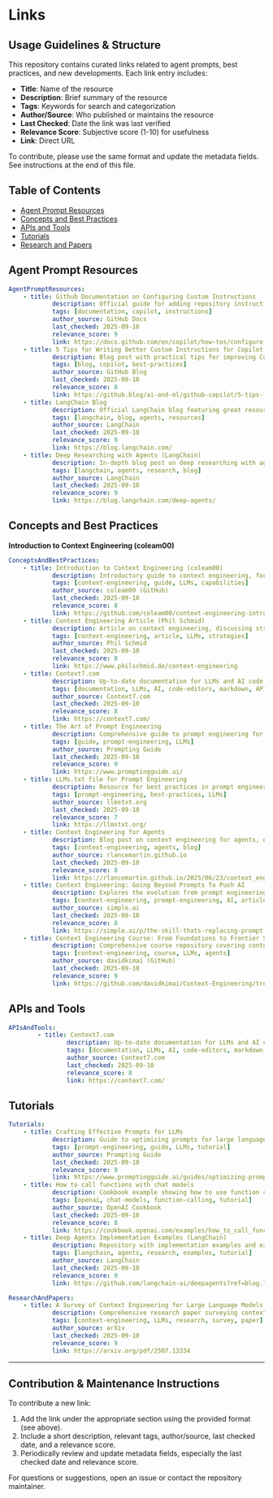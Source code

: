 # Links

## Usage Guidelines & Structure

This repository contains curated links related to agent prompts, best practices, and new developments. Each link entry includes:
- **Title**: Name of the resource
- **Description**: Brief summary of the resource
- **Tags**: Keywords for search and categorization
- **Author/Source**: Who published or maintains the resource
- **Last Checked**: Date the link was last verified
- **Relevance Score**: Subjective score (1-10) for usefulness
- **Link**: Direct URL

To contribute, please use the same format and update the metadata fields. See instructions at the end of this file.

## Table of Contents

- [Agent Prompt Resources](#agent-prompt-resources)
- [Concepts and Best Practices](#concepts-and-best-practices)
- [APIs and Tools](#apis-and-tools)
- [Tutorials](#tutorials)
- [Research and Papers](#research-and-papers)

## Agent Prompt Resources
```yaml
AgentPromptResources:
    - title: Github Documentation on Configuring Custom Instructions
            description: Official guide for adding repository instructions to Copilot.
            tags: [documentation, copilot, instructions]
            author_source: GitHub Docs
            last_checked: 2025-09-10
            relevance_score: 9
            link: https://docs.github.com/en/copilot/how-tos/configure-custom-instructions/add-repository-instructions
    - title: 5 Tips for Writing Better Custom Instructions for Copilot
            description: Blog post with practical tips for improving Copilot custom instructions.
            tags: [blog, copilot, best-practices]
            author_source: GitHub Blog
            last_checked: 2025-09-10
            relevance_score: 8
            link: https://github.blog/ai-and-ml/github-copilot/5-tips-for-writing-better-custom-instructions-for-copilot/
    - title: LangChain Blog
            description: Official LangChain blog featuring great resources, updates, and best practices for agent development.
            tags: [langchain, blog, agents, resources]
            author_source: LangChain
            last_checked: 2025-09-10
            relevance_score: 9
            link: https://blog.langchain.com/
    - title: Deep Researching with Agents (LangChain)
            description: In-depth blog post on deep researching with agents using LangChain, including strategies and use cases.
            tags: [langchain, agents, research, blog]
            author_source: LangChain
            last_checked: 2025-09-10
            relevance_score: 9
            link: https://blog.langchain.com/deep-agents/
```

## Concepts and Best Practices
**Introduction to Context Engineering (coleam00)**  
```yaml
ConceptsAndBestPractices:
    - title: Introduction to Context Engineering (coleam00)
            description: Introductory guide to context engineering, focusing on providing sufficient context and capabilities for agents and LLMs.
            tags: [context-engineering, guide, LLMs, capabilities]
            author_source: coleam00 (GitHub)
            last_checked: 2025-09-10
            relevance_score: 8
            link: https://github.com/coleam00/context-engineering-intro/blob/main/README.md
    - title: Context Engineering Article (Phil Schmid)
            description: Article on context engineering, discussing strategies for providing LLMs with sufficient context and capabilities.
            tags: [context-engineering, article, LLMs, strategies]
            author_source: Phil Schmid
            last_checked: 2025-09-10
            relevance_score: 8
            link: https://www.philschmid.de/context-engineering
    - title: Context7.com
            description: Up-to-date documentation for LLMs and AI code editors, provided in markdown format. Also offers an API for programmatic documentation access.
            tags: [documentation, LLMs, AI, code-editors, markdown, API]
            author_source: Context7.com
            last_checked: 2025-09-10
            relevance_score: 8
            link: https://context7.com/
    - title: The Art of Prompt Engineering
            description: Comprehensive guide to prompt engineering for LLMs.
            tags: [guide, prompt-engineering, LLMs]
            author_source: Prompting Guide
            last_checked: 2025-09-10
            relevance_score: 9
            link: https://www.promptingguide.ai/
    - title: LLMs.txt file for Prompt Engineering
            description: Resource for best practices in prompt engineering using LLMs.txt format.
            tags: [prompt-engineering, best-practices, LLMs]
            author_source: llmstxt.org
            last_checked: 2025-09-10
            relevance_score: 7
            link: https://llmstxt.org/
    - title: Context Engineering for Agents
            description: Blog post on context engineering for agents, exploring strategies and practical approaches.
            tags: [context-engineering, agents, blog]
            author_source: rlancemartin.github.io
            last_checked: 2025-09-10
            relevance_score: 8
            link: https://rlancemartin.github.io/2025/06/23/context_engineering/
    - title: Context Engineering: Going Beyond Prompts To Push AI
            description: Explores the evolution from prompt engineering to context engineering and its impact on AI capabilities.
            tags: [context-engineering, prompt-engineering, AI, article]
            author_source: simple.ai
            last_checked: 2025-09-10
            relevance_score: 8
            link: https://simple.ai/p/the-skill-thats-replacing-prompt-engineering?
    - title: Context Engineering Course: From Foundations to Frontier Systems
            description: Comprehensive course repository covering context engineering from basics to advanced systems.
            tags: [context-engineering, course, LLMs, agents]
            author_source: davidkimai (GitHub)
            last_checked: 2025-09-10
            relevance_score: 9
            link: https://github.com/davidkimai/Context-Engineering/tree/main/00_COURSE
```

## APIs and Tools

```yaml
APIsAndTools:
        - title: Context7.com
                description: Up-to-date documentation for LLMs and AI code editors, provided in markdown format. Also offers an API for programmatic documentation access.
                tags: [documentation, LLMs, AI, code-editors, markdown, API]
                author_source: Context7.com
                last_checked: 2025-09-10
                relevance_score: 8
                link: https://context7.com/
```

## Tutorials

```yaml
Tutorials:
    - title: Crafting Effective Prompts for LLMs
            description: Guide to optimizing prompts for large language models, with practical examples and strategies.
            tags: [prompt-engineering, guide, LLMs, tutorial]
            author_source: Prompting Guide
            last_checked: 2025-09-10
            relevance_score: 9
            link: https://www.promptingguide.ai/guides/optimizing-prompts
    - title: How to call functions with chat models
            description: Cookbook example showing how to use function calling with OpenAI chat models.
            tags: [openai, chat-models, function-calling, tutorial]
            author_source: OpenAI Cookbook
            last_checked: 2025-09-10
            relevance_score: 8
            link: https://cookbook.openai.com/examples/how_to_call_functions_with_chat_models
    - title: Deep Agents Implementation Examples (LangChain)
            description: Repository with implementation examples and explanations for deep research withagents using LangChain.
            tags: [langchain, agents, research, examples, tutorial]
            author_source: LangChain
            last_checked: 2025-09-10
            relevance_score: 9
            link: https://github.com/langchain-ai/deepagents?ref=blog.langchain.com
```



```yaml
ResearchAndPapers:
    - title: A Survey of Context Engineering for Large Language Models
            description: Comprehensive research paper surveying context engineering techniques and challenges for LLMs.
            tags: [context-engineering, LLMs, research, survey, paper]
            author_source: arXiv
            last_checked: 2025-09-10
            relevance_score: 9
            link: https://arxiv.org/pdf/2507.13334
```

---

## Contribution & Maintenance Instructions

To contribute a new link:
1. Add the link under the appropriate section using the provided format (see above).
2. Include a short description, relevant tags, author/source, last checked date, and a relevance score.
3. Periodically review and update metadata fields, especially the last checked date and relevance score.

For questions or suggestions, open an issue or contact the repository maintainer.